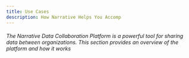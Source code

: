 ```yaml
---
title: Use Cases
description: How Narrative Helps You Accomp
---
```


###### The Narrative Data Collaboration Platform is a powerful tool for sharing data between organizations.  This section provides an overview of the platform and how it works
